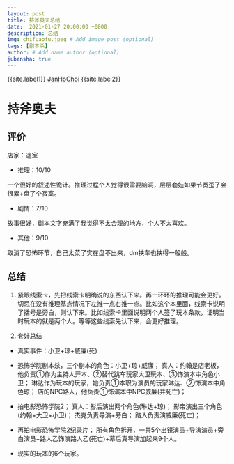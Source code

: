 ```yaml
---
layout: post
title: 持斧奥夫总结
date:  2021-01-27 20:00:00 +0800
description: 总结
img: chifuaofu.jpeg # Add image post (optional)
tags: [剧本杀]
author: # Add name author (optional)
jubensha: true
---
```


{{site.label1}} <a href="https://github.com/janhochoi/" target="\_blank">JanHoChoi</a> {{site.label2}}

# 持斧奥夫

## 评价

店家：迷室

- 推理：10/10

一个很好的叙述性诡计。推理过程个人觉得很需要脑洞，层层套娃如果节奏歪了会很累+盘了个寂寞。

- 剧情：7/10

故事很好，剧本文字充满了我觉得不太合理的地方，个人不太喜欢。

- 其他：9/10

取消了恐怖环节，自己太菜了实在盘不出来，dm扶车也扶得一般般。

## 总结

1. 紧跟线索卡，先把线索卡明确说的东西认下来。再一环环的推理可能会更好。切忌在没有推理基点情况下左推一点右推一点。比如这个本里面，线索卡说明了括号是旁白，则认下来。比如线索卡里面说明两个人签了玩本条款，证明当时玩本的就是两个人。等等这些线索先认下来，会更好推理。

2. 套娃总结

- 真实事件：小卫+琼+威廉(死)

- 恐怖学院剧本杀，三个剧本的角色：小卫+琼+威廉；
真人：约翰是店老板，他负责①作为主持人开本、②替代跳车玩家大卫玩本、③饰演本中角色小卫；
琳达作为玩本的玩家，她负责①本职为演员的玩家琳达、②饰演本中角色琼；
店的NPC路人，他负责①饰演本中NPC威廉(并死亡)；

- 拍电影恐怖学院2；
真人：影后演出两个角色(琳达+琼)；
影帝演出三个角色(约翰+大卫+小卫)；
杰克负责导演+旁白；
路人负责演威廉(死亡)；

- 再拍电影恐怖学院2纪录片；
所有角色拆开，一共5个出镜演员+导演演员+旁白演员+路人乙饰演路人乙(死亡)+幕后真导演加起来9个人。

- 现实的玩本的6个玩家。
